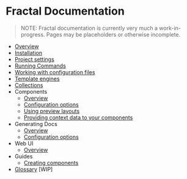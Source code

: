 <!-- DOCTOC SKIP -->

# Fractal Documentation

> NOTE: Fractal documentation is currently very much a work-in-progress. Pages may be placeholders or otherwise incomplete.

* [Overview](/docs/overview.md)
* [Installation](/docs/installation.md)
* [Project settings](/docs/project-settings.md)
* [Running Commands](/docs/commands.md)
* [Working with configuration files](/docs/configuration-files.md)
* [Template engines](/docs/engines/overview.md)
* [Collections](/docs/collections.md)
* Components
	* [Overview](/docs/components/overview.md)
	* [Configuration options](/docs/components/configuration.md)
	* [Using preview layouts](/docs/components/layouts.md)
	* [Providing context data to your components](/docs/components/context.md)
* Generating Docs
	* [Overview](/docs/documentation/overview.md)
	* [Configuration options](/docs/documentation/configuration.md)
* Web UI
	* [Overview](/docs/web/overview.md)
* Guides
	* [Creating components](/docs/guides/creating-components.md)
* [Glossary](/docs/glossary.md) [WIP]
